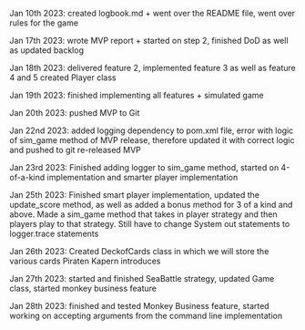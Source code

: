 <!-- BUSINESS LOGIC OBJECTIVE
You have to develop a program that will simulate games of Piraten Karpen (a board game with dices
and cards). Your user will select how many games to be played and the different strategies the virtual
players will use to play the game. Ultimately, it’ll print the number of wins for each player on the
standard output. -->

<!-- MVP - minimal and viable product -->

Jan 10th 2023: created logbook.md + went over the README file, went over rules for the game

Jan 17th 2023: wrote MVP report + started on step 2, finished DoD as well as updated backlog

Jan 18th 2023: delivered feature 2, implemented feature 3 as well as feature 4 and 5 created Player class

Jan 19th 2023: finished implementing all features + simulated game

Jan 20th 2023: pushed MVP to Git

Jan 22nd 2023: added logging dependency to pom.xml file, error with logic of sim_game method of MVP release, therefore updated it with correct logic and pushed to git re-released MVP

Jan 23rd 2023: Finished adding logger to sim_game method, started on 4-of-a-kind implementation and smarter player implementation

Jan 25th 2023: Finished smart player implementation, updated the update_score method, as well as added a bonus method for 3 of a kind and above. Made a sim_game method that takes in player strategy and then players play to that strategy. Still have to change System out statements to logger.trace statements

Jan 26th 2023: Created DeckofCards class in which we will store the various cards Piraten Kapern introduces

Jan 27th 2023: started and finished SeaBattle strategy, updated Game class, started monkey business feature

Jan 28th 2023: finished and tested Monkey Business feature, started working on accepting arguments from the  command line implementation